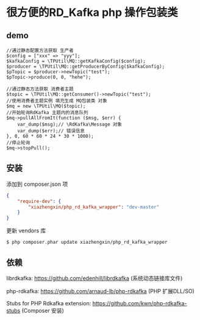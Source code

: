 # 很方便的RD_Kafka php 操作包装类

## demo
```
//通过静态配置方法获取 生产者
$config = ["xxx" => "yyy"];
$kafkaConfig = \TPUtil\MQ::getKafkaConfig($config);
$producer = \TPUtil\MQ::getProducerByConfig($kafkaConfig);
$pTopic = $producer->newTopic("test");
$pTopic->produce(0, 0, "hehe");

//通过静态方法获取 消费者主题
$topic = \TPUtil\MQ::getConsumer()->newTopic("test");
//使用消费者主题实例 填充生成 MQ包装类 对象
$mq = new \TPUtil\MQ($topic);
//开始轮询RdKafka 主题内的消息队列
$mq->pullAllFromIt(function ($msg, $err) {
    var_dump($msg);// \RdKafka\Message 对象
    var_dump($err);// 错误信息
}, 0, 60 * 60 * 24 * 30 * 1000);
//停止轮询
$mq->stopPull();
```
## 安装

添加到 composer.json 项

```json
{
    "require-dev": {
        "xiazhengxin/php_rd_kafka_wrapper": "dev-master"
    }
}
```

更新 vendors 库

```
$ php composer.phar update xiazhengxin/php_rd_kafka_wrapper
```

## 依赖

librdkafka: https://github.com/edenhill/librdkafka (系统动态链接库文件)

php-rdkafka: https://github.com/arnaud-lb/php-rdkafka (PHP 扩展DLL/SO)

Stubs for PHP Rdkafka extension: 
https://github.com/kwn/php-rdkafka-stubs (Composer 安装)
